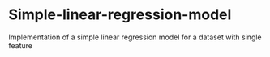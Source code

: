 # Simple-linear-regression-model
Implementation of a simple linear regression model for a dataset with single feature
